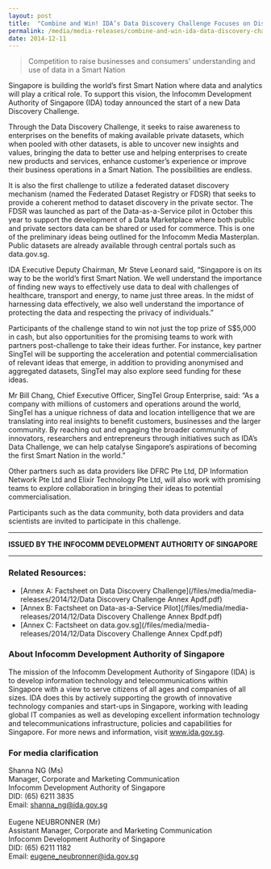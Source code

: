 ```yaml
---
layout: post
title:  "Combine and Win! IDA’s Data Discovery Challenge Focuses on Discovery and Mashing of Private and Public Data for New Value"
permalink: /media/media-releases/combine-and-win-ida-data-discovery-challenge-focuses-on-discovery-and-mashing-of-private-and-public-data-for-new-value
date: 2014-12-11
---
```

> Competition to raise businesses and consumers' understanding and use of data in a Smart Nation

Singapore is building the world’s first Smart Nation where data and analytics will play a critical role. To support this vision, the Infocomm Development Authority of Singapore (IDA) today announced the start of a new Data Discovery Challenge. 

Through the Data Discovery Challenge, it seeks to raise awareness to enterprises on the benefits of making available private datasets, which when pooled with other datasets, is able to uncover new insights and values, bringing the data to better use and helping enterprises to create new products and services, enhance customer’s experience or improve their business operations in a Smart Nation. The possibilities are endless.

It is also the first challenge to utilize a federated dataset discovery mechanism (named the Federated Dataset Registry or FDSR) that seeks to provide a coherent method to dataset discovery in the private sector. The FDSR was launched as part of the Data-as-a-Service pilot in October this year to support the development of a Data Marketplace where both public and private sectors data can be shared or used for commerce. This is one of the preliminary ideas being outlined for the Infocomm Media Masterplan. Public datasets are already available through central portals such as data.gov.sg. 

IDA Executive Deputy Chairman, Mr Steve Leonard said, “Singapore is on its way to be the world’s first Smart Nation. We well understand the importance of finding new ways to effectively use data to deal with challenges of healthcare, transport and energy, to name just three areas. In the midst of harnessing data effectively, we also well understand the importance of protecting the data and respecting the privacy of individuals.”

Participants of the challenge stand to win not just the top prize of S$5,000 in cash, but also opportunities for the promising teams to work with partners post-challenge to take their ideas further. For instance, key partner SingTel will be supporting the acceleration and potential commercialisation of relevant ideas that emerge, in addition to providing anonymised and aggregated datasets, SingTel may also explore seed funding for these ideas.

Mr Bill Chang, Chief Executive Officer, SingTel Group Enterprise, said: “As a company with millions of customers and operations around the world, SingTel has a unique richness of data and location intelligence that we are translating into real insights to benefit customers, businesses and the larger community. By reaching out and engaging the broader community of innovators, researchers and entrepreneurs through initiatives such as IDA’s Data Challenge, we can help catalyse Singapore’s aspirations of becoming the first Smart Nation in the world.” 

Other partners such as data providers like DFRC Pte Ltd, DP Information Network Pte Ltd and Elixir Technology Pte Ltd, will also work with promising teams to explore collaboration in bringing their ideas to potential commercialisation.

Participants such as the data community, both data providers and data scientists are invited to participate in this challenge. 

---

**ISSUED BY THE INFOCOMM DEVELOPMENT AUTHORITY OF SINGAPORE**

---

### **Related Resources:**
* [Annex A: Factsheet on Data Discovery Challenge](/files/media/media-releases/2014/12/Data Discovery Challenge  Annex Apdf.pdf)
* [Annex B: Factsheet on Data-as-a-Service Pilot](/files/media/media-releases/2014/12/Data Discovery Challenge  Annex Bpdf.pdf)
* [Annex C: Factsheet on data.gov.sg](/files/media/media-releases/2014/12/Data Discovery Challenge  Annex Cpdf.pdf)

### **About Infocomm Development Authority of Singapore**
The mission of the Infocomm Development Authority of Singapore (IDA) is to develop information technology and telecommunications within Singapore with a view to serve citizens of all ages and companies of all sizes. IDA does this by actively supporting the growth of innovative technology companies and start-ups in Singapore, working with leading global IT companies as well as developing excellent information technology and telecommunications infrastructure, policies and capabilities for Singapore. For more news and information, visit www.ida.gov.sg.

### **For media clarification**
Shanna NG (Ms)
<br>Manager, Corporate and Marketing Communication
<br>Infocomm Development Authority of Singapore
<br>DID: (65) 6211 3835
<br>Email: shanna_ng@ida.gov.sg
<br>
<br>Eugene NEUBRONNER (Mr)
<br>Assistant Manager, Corporate and Marketing Communication
<br>Infocomm Development Authority of Singapore
<br>DID: (65) 6211 1182
<br>Email: eugene_neubronner@ida.gov.sg
